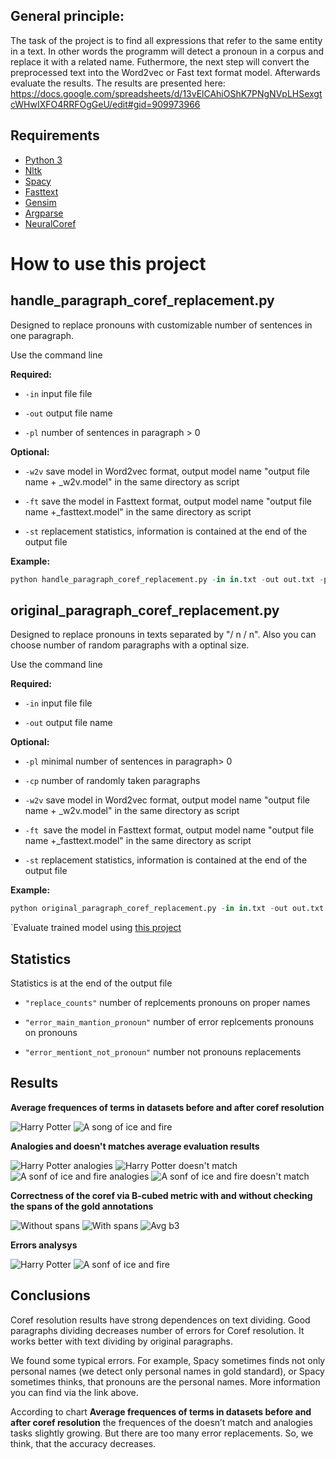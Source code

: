 
## General principle:
The task of the project is to find all expressions that refer to the same entity in a text. In other words the programm will detect a pronoun in a corpus and replace it with a related name. Futhermore, the next step will convert the preprocessed text into the Word2vec or Fast text format model. Afterwards evaluate the results. 
The results are presented here: https://docs.google.com/spreadsheets/d/13vElCAhiOShK7PNgNVpLHSexgtcWHwIXFO4RRFOgGeU/edit#gid=909973966

## Requirements
- [Python 3](https://www.python.org/)
- [Nltk](https://www.nltk.org/)
- [Spacy](https://spacy.io/)
- [Fasttext](https://fasttext.cc/)
- [Gensim](https://radimrehurek.com/gensim/)
- [Argparse](https://docs.python.org/2/howto/argparse.html)
- [NeuralCoref](https://github.com/huggingface/neuralcoref)

# How to use this project
## handle_paragraph_coref_replacement.py
Designed to replace pronouns with customizable number of sentences in one paragraph.

Use the command line

**Required:**

- `` -in `` input file file

- `` -out `` output file name

- `` -pl `` number of sentences in paragraph > 0

**Optional:**

- `` -w2v `` save model in Word2vec format, output model name "output file name + _w2v.model" in the same directory as script

- `` -ft `` save the model in Fasttext format, output model name "output file name +_fasttext.model" in the same directory as script

- `` -st `` replacement statistics, information is contained at the end of the output file

**Example:**
```python
python handle_paragraph_coref_replacement.py -in in.txt -out out.txt -pl 1 -w2v -ft -st
```
## original_paragraph_coref_replacement.py
Designed to replace pronouns in texts separated by "/ n / n". Also you can choose number of random paragraphs with a optinal size. 

Use the command line

**Required:**

- `` -in `` input file file

- `` -out `` output file name

**Optional:**

- `` -pl ``   minimal number of sentences in paragraph> 0
- `` -cp `` number of randomly taken paragraphs

- `` -w2v `` save model in Word2vec format, output model name "output file name + _w2v.model" in the same directory as script

- `` -ft  ``save the model in Fasttext format, output model name "output file name +_fasttext.model" in the same directory as script

- `` -st `` replacement statistics, information is contained at the end of the output file


**Example:**
```python
python original_paragraph_coref_replacement.py -in in.txt -out out.txt -cp 20 -pl 3 -w2v -ft -st
```

`Evaluate trained model using [this project](https://github.com/gwohlgen/digitalhumanities_dataset_and_eval)

## Statistics
Statistics is at the end of the output file

- `"replace_counts"` number of replcements pronouns on proper names

- `"error_main_mantion_pronoun"` number of error replcements pronouns on pronouns

- `"error_mentiont_not_pronoun"` number not pronouns replacements

## Results 
 **Average frequences of terms in datasets before and after coref resolution**
 
 ![Harry Potter](https://github.com/beltasha/nlp-coref-resolution/blob/master/charts/Harry%20Potter%20Frequence.png)
 ![A song of ice and fire](https://github.com/beltasha/nlp-coref-resolution/blob/master/charts/A%20Song%20of%20Ice%20and%20Fire%20Frequence.png)
 
 **Analogies and doesn't matches average evaluation results**
 
 ![Harry Potter analogies](https://github.com/beltasha/nlp-coref-resolution/blob/master/charts/Harry%20Potter.%20Analogies.png)
 ![Harry Potter doesn't match](https://github.com/beltasha/nlp-coref-resolution/blob/master/charts/Harry%20Potter.%20Doesn't%20match.png)
 ![A sonf of ice and fire analogies](https://github.com/beltasha/nlp-coref-resolution/blob/master/charts/A%20song%20of%20ice%20and%20fire.%20Analogies.png)
 ![A sonf of ice and fire doesn't match](https://github.com/beltasha/nlp-coref-resolution/blob/master/charts/A%20song%20of%20ice%20and%20fire.%20Doesn't%20match.png)
 
 **Correctness of the coref via B-cubed metric with and without checking the spans of the gold annotations**
 
 ![Without spans](https://github.com/beltasha/nlp-coref-resolution/blob/master/charts/b3_avg%20without%20spans%20%D0%B8%20b3_avg%20with%20spans.png)
 ![With spans](https://github.com/beltasha/nlp-coref-resolution/blob/master/charts/b3_weighted%20without%20spans%20%D0%B8%20b3_weighted%20with%20spans.png)
 ![Avg b3](https://github.com/beltasha/nlp-coref-resolution/blob/master/charts/Average%20values%20for%20B3%20metric.png)
 
 **Errors analysys**
 
 ![Harry Potter](https://github.com/beltasha/nlp-coref-resolution/blob/master/charts/Harry%20Potter.%20Error%20statistics.png)
 ![A sonf of ice and fire](https://github.com/beltasha/nlp-coref-resolution/blob/master/charts/A%20song%20of%20ice%20and%20fire.%20Error%20statistics.png)

 
## Conclusions
Coref resolution results have strong dependences on text dividing. Good paragraphs dividing decreases number of errors for Coref resolution. It works better with text dividing by original paragraphs.

We found some typical errors. For example, Spacy sometimes finds not only personal names (we detect only personal names in gold standard), or Spacy sometimes thinks, that pronouns are the personal names. More information you can find via the link above.

According to chart **Average frequences of terms in datasets before and after coref resolution** the frequences of the doesn’t match and analogies tasks slightly growing. But there are too many error replacements. So, we think, that the accuracy decreases. 

